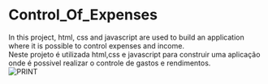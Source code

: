 # Control_Of_Expenses
In this project, html, css and javascript are used to build an application where it is possible to control expenses and income.<br>
Neste projeto é utilizada html,css e javascript para construir uma aplicação onde é possivel realizar o controle de gastos e rendimentos.<br>
![PRINT](https://user-images.githubusercontent.com/65626953/94352348-31e31180-003a-11eb-9bb9-5150ff561f53.png)
